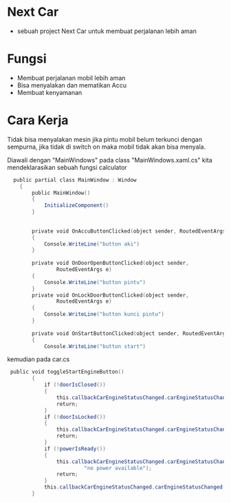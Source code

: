 # Next Car
- sebuah project Next Car untuk membuat perjalanan lebih aman

# Fungsi
-  Membuat perjalanan mobil lebih aman
- Bisa menyalakan dan mematikan Accu
- Membuat kenyamanan
# Cara Kerja
Tidak bisa menyalakan mesin jika pintu mobil belum terkunci dengan sempurna, jika tidak di switch on maka mobil tidak akan bisa menyala.

Diawali dengan "MainWindows" pada class "MainWindows.xaml.cs" kita mendeklarasikan sebuah fungsi calculator

```csharp
  ‌‌public‌‌ ‌‌partial‌‌ ‌‌class‌‌ ‌‌MainWindow‌‌ ‌:‌ ‌‌Window‌ ‌
    ‌{‌ ‌
        ‌‌public‌‌ ‌‌MainWindow‌()‌ ‌
        ‌{‌ ‌
            ‌InitializeComponent()‌ ‌
        ‌}‌ ‌
 ‌
 ‌
        ‌‌private‌‌ ‌‌void‌‌ ‌‌OnAccuButtonClicked‌(‌object‌‌ ‌sender,‌ ‌RoutedEventArgs‌ ‌e)‌ ‌
        ‌{‌ ‌
            ‌Console.WriteLine(‌"button‌ ‌aki"‌)‌ ‌
        ‌}‌ ‌
 ‌
        ‌‌private‌‌ ‌‌void‌‌ ‌‌OnDoorOpenButtonClicked‌(‌object‌‌ ‌sender,‌ ‌ ‌
                ‌RoutedEventArgs‌ ‌e)‌ ‌
        ‌{‌ ‌
            ‌Console.WriteLine(‌"button‌ ‌pintu"‌)‌ ‌
        ‌}‌ ‌
        ‌private‌‌ ‌‌void‌‌ ‌‌OnLockDoorButtonClicked‌(‌object‌‌ ‌sender,‌ ‌ ‌
                ‌RoutedEventArgs‌ ‌e)‌ ‌
        ‌{‌ ‌
            ‌Console.WriteLine(‌"button‌ ‌kunci‌ ‌pintu"‌)‌ ‌
        ‌}‌ ‌
 ‌
        ‌‌private‌‌ ‌‌void‌‌ ‌‌OnStartButtonClicked‌(‌object‌‌ ‌sender,‌ ‌RoutedEventArgs‌ ‌e)‌ ‌
        ‌{‌ ‌
            ‌Console.WriteLine(‌"button‌ ‌start"‌)‌ ‌

```

kemudian pada car.cs

```csharp
 ‌‌public‌‌ ‌‌void‌‌ ‌‌toggleStartEngineButton‌()‌ ‌
        ‌{‌ ‌
            ‌‌if‌‌ ‌(!doorIsClosed())‌ ‌
            ‌{‌ ‌
                ‌‌this‌.callbackCarEngineStatusChanged.carEngineStatusChanged(‌"STOPPED"‌,‌ ‌‌"door‌ ‌is‌ ‌open"‌);‌ ‌
                ‌‌return‌;‌ ‌
            ‌}‌ ‌
            ‌‌if‌‌ ‌(!doorIsLocked())‌ ‌
            ‌{‌ ‌
                ‌‌this‌.callbackCarEngineStatusChanged.carEngineStatusChanged(‌"STOPPED"‌,‌ ‌‌"door‌ ‌unlocked"‌);‌ ‌
                ‌‌return‌;‌ ‌
            ‌}‌ ‌
            ‌‌if‌‌ ‌(!powerIsReady())‌ ‌
            ‌{‌ ‌
                ‌‌this‌.callbackCarEngineStatusChanged.carEngineStatusChanged(‌"STOPPED"‌,‌ ‌ ‌
                         ‌‌"no‌ ‌power‌ ‌available"‌);‌ ‌
                ‌‌return‌;‌ ‌
            ‌}‌ ‌
            ‌‌this‌.callbackCarEngineStatusChanged.carEngineStatusChanged(‌"STARTED"‌,‌ ‌‌"Engine‌ ‌started"‌);‌ ‌
        ‌}‌ 
```
